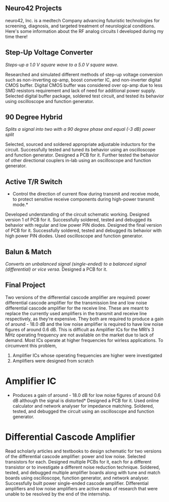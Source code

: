 ## Neuro42 Projects

neuro42, Inc. is a medtech Company advancing futuristic technologies for screening, diagnosis, and targeted treatment of neurological conditions. Here's some information about the RF analog circuits I developed during my time there!

## Step-Up Voltage Converter
*Steps-up a 1.0 V square wave to a 5.0 V square wave.*

Researched and simulated different methods of step-up voltage conversion such as non-inverting op-amp, boost converter IC, and non-inverter digital CMOS buffer. Digital CMOS buffer was considered over op-amp due to less SMD resistors requirement and lack of need for additional power supply. Selected digital buffer package, soldered test circuit, and tested its behavior using oscilloscope and function generator.

## 90 Degree Hybrid
*Splits a signal into two with a 90 degree phase and equal (-3 dB) power split*

Selected, sourced and soldered appropriate adjustable inductors for the circuit. Successfully tested and tuned its behavior using an oscilloscope and function generator. Designed a PCB for it. Further tested the behavior of other directional couplers in-lab using an oscilloscope and function generator.

## Active T/R Switch
* Control the direction of current flow during transmit and receive mode, to protect sensitive receive components during high-power transmit mode.*

Developed understanding of the circuit schematic working. Designed version 1 of PCB for it. Successfully soldered, tested and debugged its behavior with regular and low power PIN diodes. Designed the final version of PCB for it. Successfully soldered, tested and debugged its behavior with high power PIN diodes. Used oscilloscope and function generator.

## Balun & Match
*Converts an unbalanced signal (single-ended) to a balanced signal (differential) or vice versa.*
Designed a PCB for it.

## Final Project
Two versions of the differential cascode amplifier are required: power differential cascode amplifier for the transmission line and low noise differential cascode amplifier for the receive line. These are meant to replace the currently used amplifiers in the transmit and receive line respectively, as they’re expensive. They both are required to produce a gain of around - 18.0 dB and the low noise amplifier is required to have low noise figures of around 0.6 dB. This is difficult as Amplifier ICs for the MRI’s 3 MHz operating frequency are not available on the market due to lack of demand. Most ICs operate at higher frequencies for wirless applications. To circumvent this problem, 
1. Amplifier ICs whose operating frequencies are higher were investigated
2. Amplifiers were designed from scratch 

# Amplifier IC
* Produces a gain of around - 18.0 dB for low noise figures of around 0.6 dB although the signal is distorted*
Designed a PCB for it. Used online calculator and network analyser for impedance matching. Soldered, tested, and debugged the circuit using an oscilloscope and function generator.

# Differential Cascode Amplifier
Read scholarly articles and textbooks to design schematic for two versions of the differential cascode amplifier: power and low noise. Selected transistors for each. Designed multiple PCBs for it, each for a different transistor or to investigate a different noise reduction technique. Soldered, tested, and debugged multiple amplifier boards along with tune and match boards using oscilloscope, function generator, and network analyser. Successfully built power single-ended cascode amplifier. Differential amplifiers and low noise amplifiers are active areas of research that were unable to be resolved by the end of the internship.
